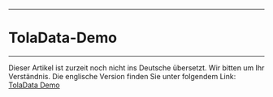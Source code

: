 ****
# TolaData-Demo
---

Dieser Artikel ist zurzeit noch nicht ins Deutsche übersetzt. Wir bitten um Ihr Verständnis. Die englische Version finden Sie unter folgendem Link: [TolaData Demo](https://help.toladata.com/en/toladata-course/lesson-1-introduction/toladata-demo.html)


